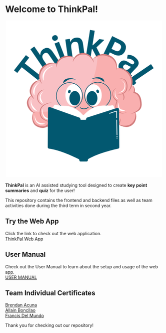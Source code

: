 # Welcome to ThinkPal!

<p align="center"><img src="ThinkPal Logo.png" alt="Logo" width="500"/></p>
<b>ThinkPal</b> is an AI assisted studying tool designed to create <b>key point summaries</b> and <b>quiz</b> for the user!<br>

This repository contains the frontend and backend files as well as team activities done during the third term in second year.<br>

## Try the Web App
Click the link to check out the web application.<br>
<a href="https://app-dev-project-frontend.onrender.com">ThinkPal Web App</a>

## User Manual
Check out the User Manual to learn about the setup and usage of the web app.<br>
[USER MANUAL](USER_MANUAL.md)

## Team Individual Certificates
[Brendan Acuna](Team%20COG%20Individual%20Certificates/Acuna%20Certificates)<br>
[Allain Boncilao](Team%20COG%20Individual%20Certificates/Boncilao%20Certificates)<br>
[Francis Del Mundo](Team%20COG%20Individual%20Certificates/Del%20Mundo%20Certificates)

Thank you for checking out our repository!
